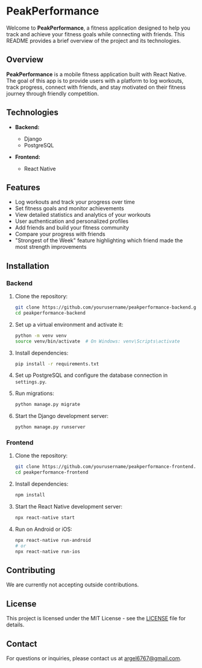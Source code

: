# PeakPerformance

Welcome to **PeakPerformance**, a fitness application designed to help you track and achieve your fitness goals while connecting with friends. This README provides a brief overview of the project and its technologies.

## Overview

**PeakPerformance** is a mobile fitness application built with React Native. The goal of this app is to provide users with a platform to log workouts, track progress, connect with friends, and stay motivated on their fitness journey through friendly competition.

## Technologies

- **Backend:**
  - Django
  - PostgreSQL

- **Frontend:**
  - React Native

## Features

- Log workouts and track your progress over time
- Set fitness goals and monitor achievements
- View detailed statistics and analytics of your workouts
- User authentication and personalized profiles
- Add friends and build your fitness community
- Compare your progress with friends
- "Strongest of the Week" feature highlighting which friend made the most strength improvements

## Installation

### Backend

1. Clone the repository:
   ```bash
   git clone https://github.com/yourusername/peakperformance-backend.git
   cd peakperformance-backend
   ```

2. Set up a virtual environment and activate it:
   ```bash
   python -m venv venv
   source venv/bin/activate  # On Windows: venv\Scripts\activate
   ```

3. Install dependencies:
   ```bash
   pip install -r requirements.txt
   ```

4. Set up PostgreSQL and configure the database connection in `settings.py`.

5. Run migrations:
   ```bash
   python manage.py migrate
   ```

6. Start the Django development server:
   ```bash
   python manage.py runserver
   ```

### Frontend

1. Clone the repository:
   ```bash
   git clone https://github.com/yourusername/peakperformance-frontend.git
   cd peakperformance-frontend
   ```

2. Install dependencies:
   ```bash
   npm install
   ```

3. Start the React Native development server:
   ```bash
   npx react-native start
   ```

4. Run on Android or iOS:
   ```bash
   npx react-native run-android
   # or
   npx react-native run-ios
   ```

## Contributing

We are currently not accepting outside contributions.

## License

This project is licensed under the MIT License - see the [LICENSE](LICENSE) file for details.

## Contact

For questions or inquiries, please contact us at <a href="mailto:argel6767@gmail.com">argel6767@gmail.com</a>.
